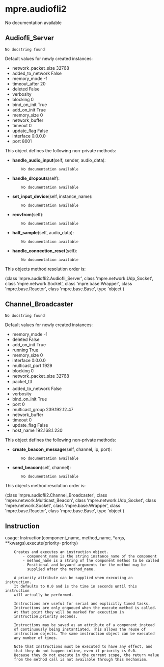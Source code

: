 mpre.audiofli2
========
No documentation available

Audiofli_Server
--------
	No docstring found

Default values for newly created instances:

- network_packet_size      32768
- added_to_network         False
- memory_mode              -1
- timeout_after            20
- deleted                  False
- verbosity                
- blocking                 0
- bind_on_init             True
- add_on_init              True
- memory_size              0
- network_buffer           
- timeout                  0
- update_flag              False
- interface                0.0.0.0
- port                     8001

This object defines the following non-private methods:


- **handle_audio_input**(self, sender, audio_data):

		  No documentation available



- **handle_dropouts**(self):

		  No documentation available



- **set_input_device**(self, instance_name):

		  No documentation available



- **recvfrom**(self):

		  No documentation available



- **half_sample**(self, audio_data):

		  No documentation available



- **handle_connection_reset**(self):

		  No documentation available


This objects method resolution order is:

(class 'mpre.audiofli2.Audiofli_Server', class 'mpre.network.Udp_Socket', class 'mpre.network.Socket', class 'mpre.base.Wrapper', class 'mpre.base.Reactor', class 'mpre.base.Base', type 'object')


Channel_Broadcaster
--------
	No docstring found

Default values for newly created instances:

- memory_mode              -1
- deleted                  False
- add_on_init              True
- running                  True
- memory_size              0
- interface                0.0.0.0
- multicast_port           1929
- blocking                 0
- network_packet_size      32768
- packet_ttl               
- added_to_network         False
- verbosity                
- bind_on_init             True
- port                     0
- multicast_group          239.192.12.47
- network_buffer           
- timeout                  0
- update_flag              False
- host_name                192.168.1.230

This object defines the following non-private methods:


- **create_beacon_message**(self, channel, ip, port):

		  No documentation available



- **send_beacon**(self, channel):

		  No documentation available


This objects method resolution order is:

(class 'mpre.audiofli2.Channel_Broadcaster', class 'mpre.network.Multicast_Beacon', class 'mpre.network.Udp_Socket', class 'mpre.network.Socket', class 'mpre.base.Wrapper', class 'mpre.base.Reactor', class 'mpre.base.Base', type 'object')


Instruction
--------
 usage: Instruction(component_name, method_name, 
                           *args, **kwargs).execute(priority=priority)
                           
        Creates and executes an instruction object. 
            - component_name is the string instance_name of the component 
            - method_name is a string of the component method to be called
            - Positional and keyword arguments for the method may be
              supplied after the method_name.
              
        A priority attribute can be supplied when executing an instruction.
        It defaults to 0.0 and is the time in seconds until this instruction
        will actually be performed.
        
        Instructions are useful for serial and explicitly timed tasks. 
        Instructions are only enqueued when the execute method is called. 
        At that point they will be marked for execution in 
        instruction.priority seconds. 
        
        Instructions may be saved as an attribute of a component instead
        of continuously being instantiated. This allows the reuse of
        instruction objects. The same instruction object can be executed 
        any number of times.
        
        Note that Instructions must be executed to have any effect, and
        that they do not happen inline, even if priority is 0.0. 
        Because they do not execute in the current scope, the return value 
        from the method call is not available through this mechanism.